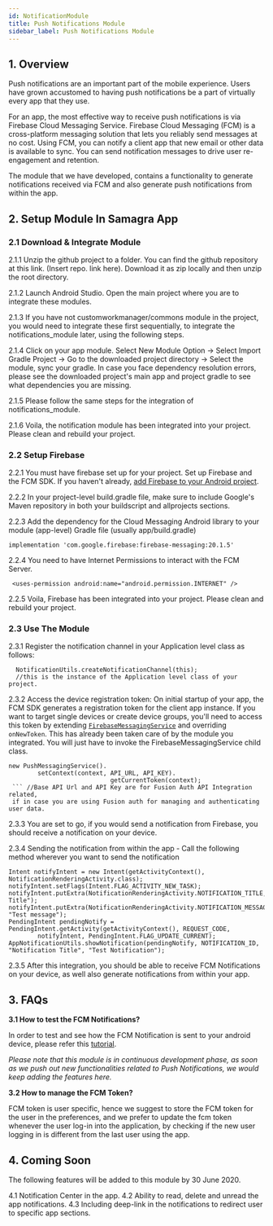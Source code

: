 ```yaml
---
id: NotificationModule
title: Push Notifications Module
sidebar_label: Push Notifications Module
---
```


## 1. Overview

Push notifications are an important part of the mobile experience. Users have grown accustomed to having push notifications be a part of virtually every app that they use. 

For an app, the most effective way to receive push notifications is via Firebase Cloud Messaging Service. Firebase Cloud Messaging (FCM) is a cross-platform messaging solution that lets you reliably send messages at no cost. Using FCM, you can notify a client app that new email or other data is available to sync. You can send notification messages to drive user re-engagement and retention.

The module that we have developed, contains a functionality to generate notifications received via FCM and also generate push notifications from within the app.

## 2. Setup Module In Samagra App

### 2.1 Download & Integrate Module

2.1.1  Unzip the github project to a folder. You can find the github repository at this link. (Insert repo. link here). Download it as zip locally and then unzip the root directory.

2.1.2  Launch Android Studio. Open the main project where you are to integrate these modules. 

2.1.3  If you have not customworkmanager/commons module in the project, you would need to integrate these first sequentially, to integrate the notifications_module later, using the following steps.

2.1.4  Click on your app module. Select New Module Option -> Select Import Gradle Project -> Go to the downloaded project directory -> Select the module, sync your gradle. In case you face dependency resolution errors, please see the downloaded project's main app and project gradle to see what dependencies you are missing.

2.1.5  Please follow the same steps for the integration of notifications_module.

2.1.6 Voila, the notification module has been integrated into your project. Please clean and rebuild your project.

### 2.2 Setup Firebase

2.2.1  You must have firebase set up for your project. Set up Firebase and the FCM SDK. If you haven't already, [add Firebase to your Android project](https://firebase.google.com/docs/android/setup).

2.2.2  In your project-level build.gradle file, make sure to include Google's Maven repository in both your buildscript and allprojects sections.

2.2.3  Add the dependency for the Cloud Messaging Android library to your module (app-level) Gradle file (usually app/build.gradle)

```
implementation 'com.google.firebase:firebase-messaging:20.1.5'
```

2.2.4  You need to have Internet Permissions to interact with the FCM Server.
 
```
 <uses-permission android:name="android.permission.INTERNET" />
```

2.2.5  Voila, Firebase has been integrated into your project. Please clean and rebuild your project.


### 2.3 Use The Module

2.3.1  Register the notification channel in your Application level class as follows:
```
  NotificationUtils.createNotificationChannel(this);
  //this is the instance of the Application level class of your project.
```
2.3.2 Access the device registration token: On initial startup of your app, the FCM SDK generates a registration token for the client app instance. If you want to target single devices or create device groups, you'll need to access this token by extending  [`FirebaseMessagingService`](https://firebase.google.com/docs/reference/android/com/google/firebase/messaging/FirebaseMessagingService)  and overriding  `onNewToken`. This has already been taken care of by the module you integrated. You will just have to invoke the FirebaseMessagingService child class.
``` 
new PushMessagingService().
		setContext(context, API_URL, API_KEY).	
							getCurrentToken(context);
 ``` //Base API Url and API Key are for Fusion Auth API Integration related,
 if in case you are using Fusion auth for managing and authenticating user data.
```

2.3.3  You are set to go, if you would send a notification from Firebase, you should receive a notification on your device. 

2.3.4  Sending the notification from within the app - Call the following method wherever you want to send the notification

```
Intent notifyIntent = new Intent(getActivityContext(), NotificationRenderingActivity.class);  
notifyIntent.setFlags(Intent.FLAG_ACTIVITY_NEW_TASK);  
notifyIntent.putExtra(NotificationRenderingActivity.NOTIFICATION_TITLE,"Notification Title");  
notifyIntent.putExtra(NotificationRenderingActivity.NOTIFICATION_MESSAGE, "Test message");   
PendingIntent pendingNotify = PendingIntent.getActivity(getActivityContext(), REQUEST_CODE,  
        notifyIntent, PendingIntent.FLAG_UPDATE_CURRENT);  
AppNotificationUtils.showNotification(pendingNotify, NOTIFICATION_ID, "Notification Title", "Test Notification");
```

2.3.5  After this integration, you should be able to receive FCM Notifications on your device, as well also generate notifications from within your app. 


## 3. FAQs

**3.1 How to test the FCM Notifications?**

In order to test and see how the FCM Notification is sent to your android device, please refer this [tutorial](https://firebase.google.com/docs/cloud-messaging/android/first-message).

*Please note that this module is in continuous development phase, as soon as we push out new functionalities related to Push Notifications, we would keep adding the features here.*

**3.2 How to manage the FCM Token?**

FCM token is user specific, hence we suggest to store the FCM token for the user in the preferences, and we prefer to update the fcm token whenever the user log-in into the application, by checking if the new user logging in is different from the last user using the app.

## 4. Coming Soon

The following features will be added to this module by 30 June 2020.

4.1 Notification Center in the app.
4.2 Ability to read, delete and unread the app notifications.
4.3 Including deep-link in the notifications to redirect user to specific app sections.
